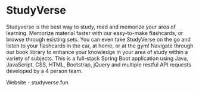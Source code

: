 # StudyVerse
Studyverse is the best way to study, read and memorize your area of learning. Memorize material faster with our easy-to-make flashcards, or browse through existing sets. You can even take StudyVerse on the go and listen to your flashcards in the car, at home, or at the gym! Navigate through our book library to enhance your knowledge in your area of study within a variety of subjects. This is a full-stack Spring Boot application using Java, JavaScript, CSS, HTML, Bootstrap, jQuery and multiple restful API requests developed by a 4 person team. 

Website - studyverse.fun
